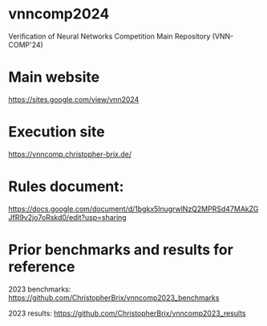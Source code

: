 # vnncomp2024
Verification of Neural Networks Competition Main Repository (VNN-COMP'24)

# Main website

https://sites.google.com/view/vnn2024

# Execution site

https://vnncomp.christopher-brix.de/

# Rules document:

https://docs.google.com/document/d/1bgkx5lnugrwlNzQ2MPRSd47MAkZGJfR9v2jo7oRskd0/edit?usp=sharing

# Prior benchmarks and results for reference

2023 benchmarks: https://github.com/ChristopherBrix/vnncomp2023_benchmarks

2023 results: https://github.com/ChristopherBrix/vnncomp2023_results
